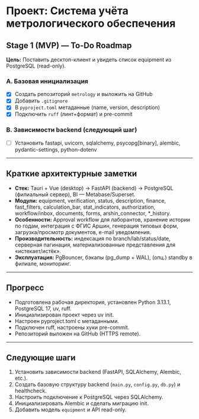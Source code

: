 # Проект: Система учёта метрологического обеспечения

## Stage 1 (MVP) — To-Do Roadmap
**Цель:** Поставить десктоп-клиент и увидеть список equipment из PostgreSQL (read-only).

### A. Базовая инициализация
- [x] Создать репозиторий `metrology` и выложить на GitHub
- [x] Добавить `.gitignore`
- [x] В `pyproject.toml` метаданные (name, version, description)
- [x] Подключить `ruff` (линт+формат) и pre-commit

### B. Зависимости backend (следующий шаг)
- [ ] Установить fastapi, uvicorn, sqlalchemy, psycopg[binary], alembic, pydantic-settings, python-dotenv

---

## Краткие архитектурные заметки
- **Стек:** Tauri + Vue (desktop) → FastAPI (backend) → PostgreSQL (филиальный сервер), BI — Metabase/Superset.
- **Модули:** equipment, verification, status, description, finance, fast_filters, calculation_bar, stat_indicators, authorization, workflow/inbox, documents, forms, arshin_connector, *_history.
- **Особенности:** Approval workflow для лаборантов, хранение истории по годам, интеграция с ФГИС Аршин, генерация типовых форм, загрузка/просмотр документов, e-mail уведомления.
- **Производительность:** индексация по branch/lab/status/date, серверная пагинация, материализованные представления для «истекает/истёк».
- **Эксплуатация:** PgBouncer, бэкапы (pg_dump + WAL), (опц.) standby в филиале, мониторинг.

---

## Прогресс
- Подготовлена рабочая директория, установлен Python 3.13.1, PostgreSQL 17, uv, ruff.
- Инициализирован проект через uv init.
- Настроен pyproject.toml с метаданными.
- Подключен ruff, настроены хуки pre-commit.
- Репозиторий выложен на GitHub (HTTPS remote).

---

## Следующие шаги
1. Установить зависимости backend (FastAPI, SQLAlchemy, Alembic, etc.).
2. Создать базовую структуру backend (`main.py`, `config.py`, `db.py`) и healthcheck.
3. Настроить подключение к PostgreSQL через SQLAlchemy.
4. Инициализировать Alembic и сделать миграцию init.
5. Добавить модель `equipment` и API read-only.
